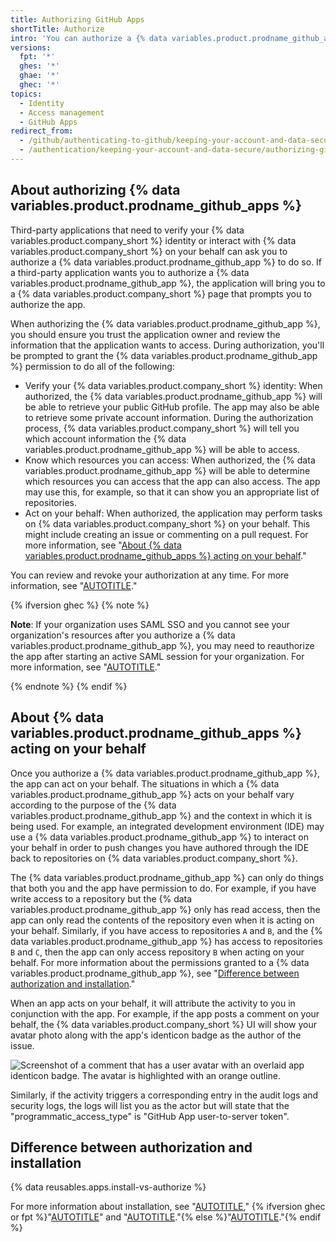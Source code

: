 ```yaml
---
title: Authorizing GitHub Apps
shortTitle: Authorize
intro: 'You can authorize a {% data variables.product.prodname_github_app %} to retrieve information about your {% data variables.product.company_short %} account and to make changes on your behalf.'
versions:
  fpt: '*'
  ghes: '*'
  ghae: '*'
  ghec: '*'
topics:
  - Identity
  - Access management
  - GitHub Apps
redirect_from:
  - /github/authenticating-to-github/keeping-your-account-and-data-secure/authorizing-github-apps
  - /authentication/keeping-your-account-and-data-secure/authorizing-github-apps
---
```


## About authorizing {% data variables.product.prodname_github_apps %}

Third-party applications that need to verify your {% data variables.product.company_short %} identity or interact with {% data variables.product.company_short %} on your behalf can ask you to authorize a {% data variables.product.prodname_github_app %} to do so. If a third-party application wants you to authorize a {% data variables.product.prodname_github_app %}, the application will bring you to a {% data variables.product.company_short %} page that prompts you to authorize the app.

When authorizing the {% data variables.product.prodname_github_app %}, you should ensure you trust the application owner and review the information that the application wants to access. During authorization, you'll be prompted to grant the {% data variables.product.prodname_github_app %} permission to do all of the following:

- Verify your {% data variables.product.company_short %} identity: When authorized, the {% data variables.product.prodname_github_app %} will be able to retrieve your public GitHub profile. The app may also be able to retrieve some private account information. During the authorization process, {% data variables.product.company_short %} will tell you which account information the {% data variables.product.prodname_github_app %} will be able to access.
- Know which resources you can access: When authorized, the {% data variables.product.prodname_github_app %} will be able to determine which resources you can access that the app can also access. The app may use this, for example, so that it can show you an appropriate list of repositories.
- Act on your behalf: When authorized, the application may perform tasks on {% data variables.product.company_short %} on your behalf. This might include creating an issue or commenting on a pull request. For more information, see "[About {% data variables.product.prodname_github_apps %} acting on your behalf](#about-github-apps-acting-on-your-behalf)."

You can review and revoke your authorization at any time. For more information, see "[AUTOTITLE](/apps/using-github-apps/reviewing-your-authorized-integrations)."

{% ifversion ghec %}
{% note %}

**Note**: If your organization uses SAML SSO and you cannot see your organization's resources after you authorize a {% data variables.product.prodname_github_app %}, you may need to reauthorize the app after starting an active SAML session for your organization. For more information, see "[AUTOTITLE](/apps/using-github-apps/saml-and-github-apps)."

{% endnote %}
{% endif %}

## About {% data variables.product.prodname_github_apps %} acting on your behalf

Once you authorize a {% data variables.product.prodname_github_app %}, the app can act on your behalf. The situations in which a {% data variables.product.prodname_github_app %} acts on your behalf vary according to the purpose of the {% data variables.product.prodname_github_app %} and the context in which it is being used. For example, an integrated development environment (IDE) may use a {% data variables.product.prodname_github_app %} to interact on your behalf in order to push changes you have authored through the IDE back to repositories on {% data variables.product.company_short %}.

The {% data variables.product.prodname_github_app %} can only do things that both you and the app have permission to do. For example, if you have write access to a repository but the {% data variables.product.prodname_github_app %} only has read access, then the app can only read the contents of the repository even when it is acting on your behalf. Similarly, if you have access to repositories `A` and `B`, and the {% data variables.product.prodname_github_app %} has access to repositories `B` and `C`, then the app can only access repository `B` when acting on your behalf. For more information about the permissions granted to a {% data variables.product.prodname_github_app %}, see "[Difference between authorization and installation](#difference-between-authorization-and-installation)."

When an app acts on your behalf, it will attribute the activity to you in conjunction with the app. For example, if the app posts a comment on your behalf, the {% data variables.product.company_short %} UI will show your avatar photo along with the app's identicon badge as the author of the issue.

![Screenshot of a comment that has a user avatar with an overlaid app identicon badge. The avatar is highlighted with an orange outline.](/assets/images/help/apps/github-app-acting-on-your-behalf.png)

Similarly, if the activity triggers a corresponding entry in the audit logs and security logs, the logs will list you as the actor but will state that the "programmatic_access_type" is "GitHub App user-to-server token".

## Difference between authorization and installation

{% data reusables.apps.install-vs-authorize %}

For more information about installation, see "[AUTOTITLE](/apps/using-github-apps/installing-a-github-app-from-a-third-party)," {% ifversion ghec or fpt %}"[AUTOTITLE](/apps/using-github-apps/installing-an-app-in-your-personal-account)" and "[AUTOTITLE](/apps/using-github-apps/installing-an-app-in-your-organization)."{% else %}"[AUTOTITLE](/apps/maintaining-github-apps/installing-github-apps)."{% endif %}
